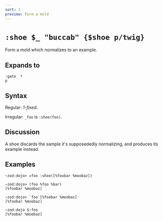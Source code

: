 ```yaml
---
sort: 1
preview: Form a mold
---
```


# `:shoe $_ "buccab" {$shoe p/twig}`

Form a mold which normalizes to an example.

## Expands to

```
:gate  *
p
```

## Syntax

Regular: *1-fixed*.

Irregular: `_foo` is `:shoe(foo)`.

## Discussion

A shoe discards the sample it's supposededly normalizing, and
produces its example instead.

## Examples

```
~zod:dojo> =foo :shoe([%foobar %moobaz])

~zod:dojo> (foo %foo %bar)
[%foobar %moobaz]

~zod:dojo> `foo`[%foobar %moobaz]
[%foobar %moobaz]

~zod:dojo $:foo
[%foobar %moobaz]
```
